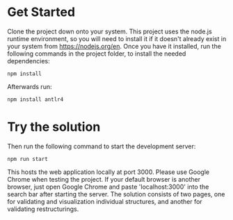 # Get Started
Clone the project down onto your system.
This project uses the node.js runtime environment, so you will need to install it if it doesn't already exist in your system from https://nodejs.org/en. Once you have it installed, run the following commands in the project folder, to install the needed dependencies:
```
npm install
```

Afterwards run:
```
npm install antlr4
```

# Try the solution
Then run the following command to start the development server:
```
npm run start
```
This hosts the web application locally at port 3000.
Please use Google Chrome when testing the project. If your default browser is another browser,
just open Google Chrome and paste 'localhost:3000' into the search bar after starting the server.
The solution consists of two pages, one for validating and visualization individual structures,
and another for validating restructurings.

